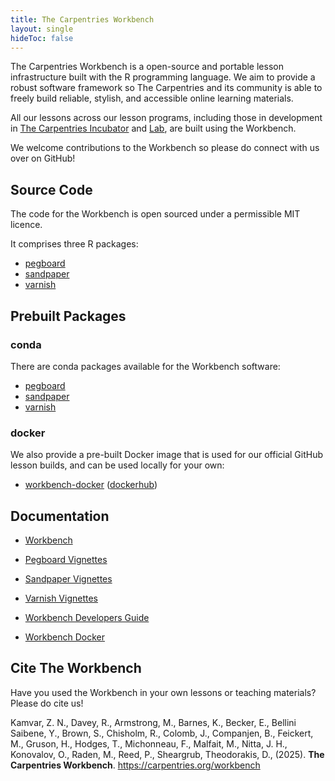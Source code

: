 ```yaml
---
title: The Carpentries Workbench
layout: single
hideToc: false
---
```


The Carpentries Workbench is a open-source and portable lesson infrastructure built with the R programming language.
We aim to provide a robust software framework so The Carpentries and its community is able to freely build reliable, stylish, and accessible online learning materials.

All our lessons across our lesson programs, including those in development in [The Carpentries Incubator](https://carpentries-incubator.org/) and [Lab](https://carpentries-lab.org/), are built using the Workbench.

We welcome contributions to the Workbench so please do connect with us over on GitHub!


## Source Code

The code for the Workbench is open sourced under a permissible MIT licence.

It comprises three R packages:

- [pegboard](https://github.com/carpentries/pegboard)
- [sandpaper](https://github.com/carpentries/sandpaper)
- [varnish](https://github.com/carpentries/varnish)


## Prebuilt Packages

### conda

There are conda packages available for the Workbench software:

- [pegboard](https://anaconda.org/conda-forge/r-pegboard)
- [sandpaper](https://anaconda.org/conda-forge/r-sandpaper)
- [varnish](https://anaconda.org/conda-forge/r-varnish)

### docker

We also provide a pre-built Docker image that is used for our official GitHub lesson builds, and can be used locally for your own:

- [workbench-docker](https://github.com/carpentries/workbench-docker) ([dockerhub](https://hub.docker.com/r/carpentries/workbench-docker))


## Documentation

- [Workbench](https://carpentries.github.io/workbench/)

- [Pegboard Vignettes](https://carpentries.r-universe.dev/pegboard/doc/manual.html)
- [Sandpaper Vignettes](https://carpentries.r-universe.dev/sandpaper/doc/manual.html)
- [Varnish Vignettes](https://carpentries.r-universe.dev/varnish/doc/manual.html)

- [Workbench Developers Guide](https://carpentries.github.io/workbench-dev/)

- [Workbench Docker](https://github.com/carpentries/workbench-docker?tab=readme-ov-file#prerequisites)

## Cite The Workbench

Have you used the Workbench in your own lessons or teaching materials? Please do cite us!

Kamvar, Z. N., Davey, R., Armstrong, M., Barnes, K., Becker, E., Bellini Saibene, Y., Brown, S., Chisholm, R., Colomb, J., Companjen, B., Feickert, M., Gruson, H., Hodges, T., Michonneau, F., Malfait, M., Nitta, J. H., Konovalov, O., Raden, M., Reed, P., Sheargrub, Theodorakis, D., (2025). **The Carpentries Workbench**. https://carpentries.org/workbench